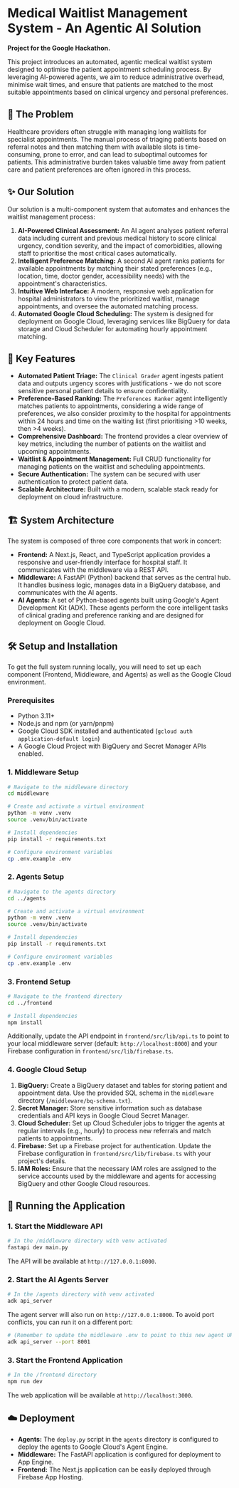 # Medical Waitlist Management System - An Agentic AI Solution

**Project for the Google Hackathon.**

This project introduces an automated, agentic medical waitlist system designed to optimise the patient appointment scheduling process. By leveraging AI-powered agents, we aim to reduce administrative overhead, minimise wait times, and ensure that patients are matched to the most suitable appointments based on clinical urgency and personal preferences.

## 🎯 The Problem

Healthcare providers often struggle with managing long waitlists for specialist appointments. The manual process of triaging patients based on referral notes and then matching them with available slots is time-consuming, prone to error, and can lead to suboptimal outcomes for patients. This administrative burden takes valuable time away from patient care and patient preferences are often ignored in this process.

## ✨ Our Solution

Our solution is a multi-component system that automates and enhances the waitlist management process:

1.  **AI-Powered Clinical Assessment:** An AI agent analyses patient referral data including current and previous medical history to score clinical urgency, condition severity, and the impact of comorbidities, allowing staff to prioritise the most critical cases automatically.   
2.  **Intelligent Preference Matching:** A second AI agent ranks patients for available appointments by matching their stated preferences (e.g., location, time, doctor gender, accessibility needs) with the appointment's characteristics.
3.  **Intuitive Web Interface:** A modern, responsive web application for hospital administrators to view the prioritized waitlist, manage appointments, and oversee the automated matching process. 
4.  **Automated Google Cloud Scheduling:** The system is designed for deployment on Google Cloud, leveraging services like BigQuery for data storage and Cloud Scheduler for automating hourly appointment matching.
   
## 🌟 Key Features

*   **Automated Patient Triage:** The `Clinical Grader` agent ingests patient data and outputs urgency scores with justifications - we do not score sensitive personal patient details to ensure confidentiality.
*   **Preference-Based Ranking:** The `Preferences Ranker` agent intelligently matches patients to appointments, considering a wide range of preferences, we also consider proximity to the hospital for appointments within 24 hours and time on the waiting list (first prioritising >10 weeks, then >4 weeks).
*   **Comprehensive Dashboard:** The frontend provides a clear overview of key metrics, including the number of patients on the waitlist and upcoming appointments.
*   **Waitlist & Appointment Management:** Full CRUD functionality for managing patients on the waitlist and scheduling appointments.
*   **Secure Authentication:** The system can be secured with user authentication to protect patient data.
*   **Scalable Architecture:** Built with a modern, scalable stack ready for deployment on cloud infrastructure.

## 🏗️ System Architecture

The system is composed of three core components that work in concert:

*   **Frontend:** A Next.js, React, and TypeScript application provides a responsive and user-friendly interface for hospital staff. It communicates with the middleware via a REST API.
*   **Middleware:** A FastAPI (Python) backend that serves as the central hub. It handles business logic, manages data in a BigQuery database, and communicates with the AI agents.
*   **AI Agents:** A set of Python-based agents built using Google's Agent Development Kit (ADK). These agents perform the core intelligent tasks of clinical grading and preference ranking and are designed for deployment on Google Cloud.


## 🛠️ Setup and Installation

To get the full system running locally, you will need to set up each component (Frontend, Middleware, and Agents) as well as the Google Cloud environment.

### Prerequisites

*   Python 3.11+
*   Node.js and npm (or yarn/pnpm)
*   Google Cloud SDK installed and authenticated (`gcloud auth application-default login`)
*   A Google Cloud Project with BigQuery and Secret Manager APIs enabled.

### 1. Middleware Setup

```bash
# Navigate to the middleware directory
cd middleware

# Create and activate a virtual environment
python -m venv .venv
source .venv/bin/activate

# Install dependencies
pip install -r requirements.txt

# Configure environment variables
cp .env.example .env
```

### 2. Agents Setup

```bash
# Navigate to the agents directory
cd ../agents

# Create and activate a virtual environment
python -m venv .venv
source .venv/bin/activate

# Install dependencies
pip install -r requirements.txt

# Configure environment variables
cp .env.example .env
```

### 3. Frontend Setup

```bash
# Navigate to the frontend directory
cd ../frontend

# Install dependencies
npm install
```

Additionally, update the API endpoint in `frontend/src/lib/api.ts` to point to your local middleware server (default: `http://localhost:8000`) and your Firebase configuration in `frontend/src/lib/firebase.ts`.

### 4. Google Cloud Setup
1.  **BigQuery:** Create a BigQuery dataset and tables for storing patient and appointment data. Use the provided SQL schema in the `middleware` directory (`/middleware/bq-schema.txt`).
2.  **Secret Manager:** Store sensitive information such as database credentials and API keys in Google Cloud Secret Manager.
3.  **Cloud Scheduler:** Set up Cloud Scheduler jobs to trigger the agents at regular intervals (e.g., hourly) to process new referrals and match patients to appointments.
4.  **Firebase:** Set up a Firebase project for authentication. Update the Firebase configuration in `frontend/src/lib/firebase.ts` with your project's details.
5.  **IAM Roles:** Ensure that the necessary IAM roles are assigned to the service accounts used by the middleware and agents for accessing BigQuery and other Google Cloud resources.

## 🚀 Running the Application

### 1. Start the Middleware API

```bash
# In the /middleware directory with venv activated
fastapi dev main.py
```
The API will be available at `http://127.0.0.1:8000`.

### 2. Start the AI Agents Server

```bash
# In the /agents directory with venv activated
adk api_server
```
The agent server will also run on `http://127.0.0.1:8000`. To avoid port conflicts, you can run it on a different port:
```bash
# (Remember to update the middleware .env to point to this new agent URL)
adk api_server --port 8001
```

### 3. Start the Frontend Application

```bash
# In the /frontend directory
npm run dev
```
The web application will be available at `http://localhost:3000`.

## ☁️ Deployment

*   **Agents:** The `deploy.py` script in the `agents` directory is configured to deploy the agents to Google Cloud's Agent Engine.
*   **Middleware:** The FastAPI application is configured for deployment to App Engine.
*   **Frontend:** The Next.js application can be easily deployed through Firebase App Hosting.
